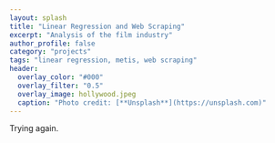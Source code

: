 ```yaml
---
layout: splash
title: "Linear Regression and Web Scraping"
excerpt: "Analysis of the film industry"
author_profile: false
category: "projects"
tags: "linear regression, metis, web scraping" 
header:
  overlay_color: "#000"
  overlay_filter: "0.5"
  overlay_image: hollywood.jpeg
  caption: "Photo credit: [**Unsplash**](https://unsplash.com)"
---
```


Trying again.

